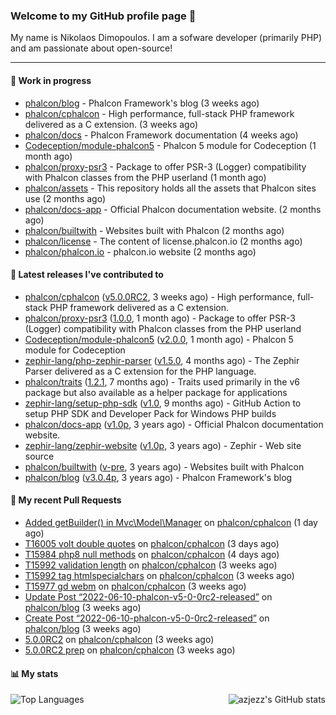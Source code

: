 ### Welcome to my GitHub profile page 👋

My name is Nikolaos Dimopoulos. I am a sofware developer (primarily PHP) and am passionate about open-source!

---

#### :wrench: Work in progress

- [phalcon/blog](https://github.com/phalcon/blog) - Phalcon Framework&#39;s blog (3 weeks ago)
- [phalcon/cphalcon](https://github.com/phalcon/cphalcon) - High performance, full-stack PHP framework delivered as a C extension. (3 weeks ago)
- [phalcon/docs](https://github.com/phalcon/docs) - Phalcon Framework documentation (4 weeks ago)
- [Codeception/module-phalcon5](https://github.com/Codeception/module-phalcon5) - Phalcon 5 module for Codeception (1 month ago)
- [phalcon/proxy-psr3](https://github.com/phalcon/proxy-psr3) - Package to offer PSR-3 (Logger) compatibility with Phalcon classes from the PHP userland (1 month ago)
- [phalcon/assets](https://github.com/phalcon/assets) - This repository holds all the assets that Phalcon sites use (2 months ago)
- [phalcon/docs-app](https://github.com/phalcon/docs-app) - Official Phalcon documentation website. (2 months ago)
- [phalcon/builtwith](https://github.com/phalcon/builtwith) - Websites built with Phalcon (2 months ago)
- [phalcon/license](https://github.com/phalcon/license) - The content of license.phalcon.io (2 months ago)
- [phalcon/phalcon.io](https://github.com/phalcon/phalcon.io) - phalcon.io website (2 months ago)

#### :pushpin: Latest releases I've contributed to

- [phalcon/cphalcon](https://github.com/phalcon/cphalcon) ([v5.0.0RC2](https://github.com/phalcon/cphalcon/releases/tag/v5.0.0RC2), 3 weeks ago) - High performance, full-stack PHP framework delivered as a C extension.
- [phalcon/proxy-psr3](https://github.com/phalcon/proxy-psr3) ([1.0.0](https://github.com/phalcon/proxy-psr3/releases/tag/1.0.0), 1 month ago) - Package to offer PSR-3 (Logger) compatibility with Phalcon classes from the PHP userland
- [Codeception/module-phalcon5](https://github.com/Codeception/module-phalcon5) ([v2.0.0](https://github.com/Codeception/module-phalcon5/releases/tag/v2.0.0), 1 month ago) - Phalcon 5 module for Codeception
- [zephir-lang/php-zephir-parser](https://github.com/zephir-lang/php-zephir-parser) ([v1.5.0](https://github.com/zephir-lang/php-zephir-parser/releases/tag/v1.5.0), 4 months ago) - The Zephir Parser delivered as a C extension for the PHP language.
- [phalcon/traits](https://github.com/phalcon/traits) ([1.2.1](https://github.com/phalcon/traits/releases/tag/1.2.1), 7 months ago) - Traits used primarily in the v6 package but also available as a helper package for applications
- [zephir-lang/setup-php-sdk](https://github.com/zephir-lang/setup-php-sdk) ([v1.0](https://github.com/zephir-lang/setup-php-sdk/releases/tag/v1.0), 9 months ago) - GitHub Action to setup PHP SDK and Developer Pack for Windows PHP builds
- [phalcon/docs-app](https://github.com/phalcon/docs-app) ([v1.0p](https://github.com/phalcon/docs-app/releases/tag/v1.0p), 3 years ago) - Official Phalcon documentation website.
- [zephir-lang/zephir-website](https://github.com/zephir-lang/zephir-website) ([v1.0p](https://github.com/zephir-lang/zephir-website/releases/tag/v1.0p), 3 years ago) - Zephir - Web site source
- [phalcon/builtwith](https://github.com/phalcon/builtwith) ([v-pre](https://github.com/phalcon/builtwith/releases/tag/v-pre), 3 years ago) - Websites built with Phalcon
- [phalcon/blog](https://github.com/phalcon/blog) ([v3.0.4p](https://github.com/phalcon/blog/releases/tag/v3.0.4p), 3 years ago) - Phalcon Framework&#39;s blog

#### 🔨 My recent Pull Requests

- [Added getBuilder() in Mvc\Model\Manager](https://github.com/phalcon/cphalcon/pull/16008) on [phalcon/cphalcon](https://github.com/phalcon/cphalcon) (1 day ago)
- [T16005 volt double quotes](https://github.com/phalcon/cphalcon/pull/16006) on [phalcon/cphalcon](https://github.com/phalcon/cphalcon) (3 days ago)
- [T15984 php8 null methods](https://github.com/phalcon/cphalcon/pull/16004) on [phalcon/cphalcon](https://github.com/phalcon/cphalcon) (4 days ago)
- [T15992 validation length](https://github.com/phalcon/cphalcon/pull/15995) on [phalcon/cphalcon](https://github.com/phalcon/cphalcon) (3 weeks ago)
- [T15992 tag htmlspecialchars](https://github.com/phalcon/cphalcon/pull/15993) on [phalcon/cphalcon](https://github.com/phalcon/cphalcon) (3 weeks ago)
- [T15977 gd webm](https://github.com/phalcon/cphalcon/pull/15989) on [phalcon/cphalcon](https://github.com/phalcon/cphalcon) (3 weeks ago)
- [Update Post “2022-06-10-phalcon-v5-0-0rc2-released”](https://github.com/phalcon/blog/pull/498) on [phalcon/blog](https://github.com/phalcon/blog) (3 weeks ago)
- [Create Post “2022-06-10-phalcon-v5-0-0rc2-released”](https://github.com/phalcon/blog/pull/497) on [phalcon/blog](https://github.com/phalcon/blog) (3 weeks ago)
- [5.0.0RC2](https://github.com/phalcon/cphalcon/pull/15987) on [phalcon/cphalcon](https://github.com/phalcon/cphalcon) (3 weeks ago)
- [5.0.0RC2 prep](https://github.com/phalcon/cphalcon/pull/15986) on [phalcon/cphalcon](https://github.com/phalcon/cphalcon) (3 weeks ago)


#### 📊 My stats

<img align="right" alt="azjezz's GitHub stats" src="https://github-readme-stats.vercel.app/api?username=niden&count_private=1&show_icons=true&" />

![Top Languages](https://github-readme-stats.vercel.app/api/top-langs/?username=niden)
